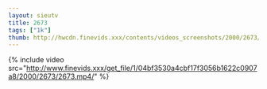 ```yaml
--- 
layout: sieutv
title: 2673
tags: ["1k"]
thumb: http://hwcdn.finevids.xxx/contents/videos_screenshots/2000/2673/preview.mp4.jpg
---
```

{% include video src="http://www.finevids.xxx/get_file/1/04bf3530a4cbf17f3056b1622c0907a8/2000/2673/2673.mp4/" %} 
